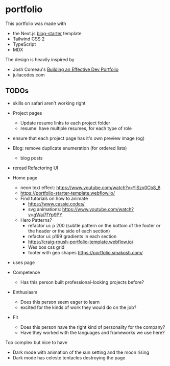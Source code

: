 # portfolio

This portfolio was made with

- the Next.js [blog-starter](https://github.com/vercel/next.js/tree/canary/examples/blog-starter) template
- Tailwind CSS 2
- TypeScript
- MDX

The design is heavily inspired by

- Josh Comeau's [Building an Effective Dev Portfolio](https://www.joshwcomeau.com/effective-portfolio/)
- juliacodes.com

## TODOs

- skills on safari aren't working right
- Project pages
  - Update resume links to each project folder
  - resume: have multiple resumes, for each type of role
- ensure that each project page has it's own preview image (og)
- Blog: remove duplicate enumeration (for ordered lists)

  - blog posts

- reread Refactoring UI

- Home page

  - neon text effect: https://www.youtube.com/watch?v=YiSzx0Cb8_8
  - https://portfolio-starter-template.webflow.io/
  - Find tutorials on how to animate
    - https://www.cassie.codes/
    - svg animations: https://www.youtube.com/watch?v=gWai7fYp9PY
  - Hero Patterns?
    - refactor ui: p 200 (subtle pattern on the bottom of the footer or the header or the side of each section)
    - refactor ui: p199 gradients in each section
    - https://craig-roush-portfolio-template.webflow.io/
    - Wes bos css grid
    - footer with geo shapes https://portfolio.smakosh.com/

- uses page

- Competence
  - Has this person built professional-looking projects before?
- Enthusiasm
  - Does this person seem eager to learn
  - excited for the kinds of work they would do on the job?
- Fit
  - Does this person have the right kind of personality for the company?
  - Have they worked with the languages and frameworks we use here?

Too complex but nice to have

- Dark mode with animation of the sun setting and the moon rising
- Dark mode has celeste tentacles destroying the page
